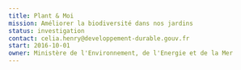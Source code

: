 ```yaml
---
title: Plant & Moi
mission: Améliorer la biodiversité dans nos jardins
status: investigation
contact: celia.henry@developpement-durable.gouv.fr
start: 2016-10-01
owner: Ministère de l'Environnement, de l'Energie et de la Mer
---
```


